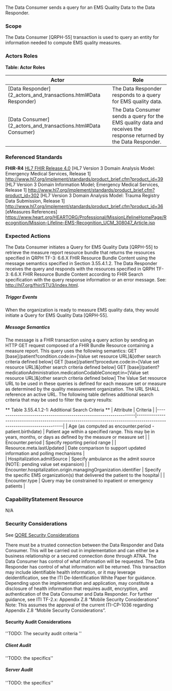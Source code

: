 The Data Consumer sends a query for an EMS Quality Data to the Data Responder. 

### Scope

The Data Consumer [QRPH-55] transaction is used to query an entity for information needed to compute EMS quality measures.

### Actors Roles

**Table: Actor Roles**

|Actor 										   					    | Role 																												 |
|-------------------------------------------------------------------|--------------------------------------------------------------------------------------------------------------------|
| [Data Responder](2_actors_and_transactions.html#Data Responder)   | The Data Responder responds to a query for EMS quality data.														 |
| [Data Consumer](2_actors_and_transactions.html#Data Consumer)  	| The Data Consumer sends a query for the EMS quality data and receives the response returned by the Data Responder. |

### Referenced Standards

**FHIR-R4** [HL7 FHIR Release 4.0](http://www.hl7.org/FHIR/R4)
[HL7 Version 3 Domain Analysis Model: Emergency Medical Services, Release 1] <http://www.hl7.org/implement/standards/product_brief.cfm?product_id=39>
[HL7 Version 3 Domain Information Model; Emergency Medical Services, Release 1] <http://www.hl7.org/implement/standards/product_brief.cfm?product_id=302>
[HL7 Version 3 Domain Analysis Model: Trauma Registry Data Submission, Release 1] http://www.hl7.org/implement/standards/product_brief.cfm?product_id=36
[eMeasures References] https://www.heart.org/HEARTORG/Professional/MissionLifelineHomePage/Recognition/Mission-Lifeline-EMS-Recognition_UCM_308047_Article.jsp


### Expected Actions

The Data Consumer initiates a Query for EMS Quality Data [QRPH-55] to retrieve the measure report resource bundle that returns the resources specified in QRPH TF-3: 6.6.X FHIR Resource Bundle Content using the message semantics specified in Section 3.55.4.1.2. The Data Responder receives the query and responds with the resources specified in QRPH TF-3: 6.6.X FHIR Resource Bundle Content according to FHIR Search specification with the query response information or an error message. See: http://hl7.org/fhir/STU3/index.html. 

##### Trigger Events

When the organization is ready to measure EMS quality data, they would initiate a Query for EMS Quality Data [QRPH-55]. 

##### Message Semantics

The message is a FHIR transaction using a query action by sending an HTTP GET request  composed of a FHIR Bundle Resource containing a measure report. This query uses the following semantics:
GET [base]/patient?condition.code:in=[Value set resource URL]&[other search criteria defined below]
GET [base]/patient?procedure.code:in=[Value set resource URL]&[other search criteria defined below]
GET [base]/patient?medicationAdministration.medicationCodableConcept:in=[Value set resource URL]&[other search criteria defined below]
The Value Set resource URL to be used in these queries is defined for each measure set or measure as determined by the quality measurement organization. The URL SHALL reference an active URL.
The following table defines additional search criteria that may be used to filter the query results: 


** Table 3.55.4.1.2-1: Additional Search Criteria **
| Attribute          												| Criteria 																												 |
|-------------------------------------------------------------------|------------------------------------------------------------------------------------------------------------------------|
| Age (as computed as encounter.period -patient.birthdate)  	    | Patient age within a specified range. This may be in years, months, or days as defined by the measure or measure set   |
| Encounter.period    											    | Specify reporting period range   																						 |
| Resource.meta.lastUpdated    							   		    | Date comparison to support updated information and polling mechanisms  												 |  
| Hospitalization.admitSource 										| Specify ambulance as the admit source (NOTE: pending value set expansion)										   		 |
| Encounter.hospitalization.origin.managingOrganization.identifier  | Specify the specific EMS organization(s) that delivered the patient to the hospital									 |
| Encounter.type													| Query may be constrained to inpatient or emergency patients															 |

### CapabilityStatement Resource

N/A

### Security Considerations

See [QORE Security Considerations](3_security_considerations.html)

There must be a trusted connection between the Data Responder and Data Consumer. This will be carried out in implementation and can either be a business relationship or a secured connection done through ATNA. The Data Consumer has control of what information will be requested. The Data Responder has control of what information will be returned. This transaction may include identifiable health information, or it may leverage deidentification, see the ITI De-Identification White Paper for guidance. Depending upon the implementation and application, may constitute a disclosure of health information that requires audit, encryption, and authentication of the Data Consumer and Data Responder. For further guidance, see ITI TF-2.x: Appendix Z.8 “Mobile Security Considerations”
Note: This assumes the approval of the current ITI-CP-1036 regarding Appendix Z.8 “Mobile Security Considerations”.

#### Security Audit Considerations

''TODO: The security audit criteria ''

##### Client Audit 

''TODO: the specifics''

##### Server Audit 

''TODO: the specifics''
